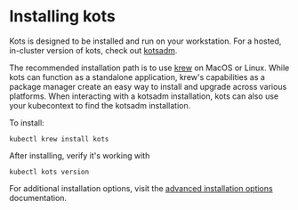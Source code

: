 # Installing kots

Kots is designed to be installed and run on your workstation. For a hosted, in-cluster version of kots, check out [kotsadm](https://github.com/replicatedhq/kotsadm).

The recommended installation path is to use [krew](https://krew.dev) on MacOS or Linux. While kots can function as a standalone application, krew's capabilities as a package manager create an easy way to install and upgrade across various platforms. When interacting with a kotsadm installation, kots can also use your kubecontext to find the kotsadm installation.

To install:

```shell
kubectl krew install kots
```

After installing, verify it's working with

```shell
kubectl kots version
```

For additional installation options, visit the [advanced installation options](https://github.com/replicatedhq/kots/blob/main/docs/installing/advanced.md) documentation.

